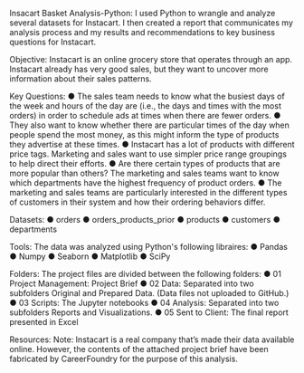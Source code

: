 Insacart Basket Analysis-Python:
I used Python to wrangle and analyze several datasets for Instacart. I then created a report that communicates my analysis process and my results and recommendations to key business questions for Instacart.

Objective:
Instacart is an online grocery store that operates through an app. Instacart already has very good sales, but they want to uncover more information about their sales patterns.

Key Questions:
● The sales team needs to know what the busiest days of the week and hours of the day are (i.e., the days and times with the most orders) in order to schedule ads at times when there are fewer orders.
● They also want to know whether there are particular times of the day when people spend the most money, as this might inform the type of products they advertise at these times.
● Instacart has a lot of products with different price tags. Marketing and sales want to use simpler price range groupings to help direct their efforts.
● Are there certain types of products that are more popular than others? The marketing and sales teams want to know which departments have the highest frequency of product orders.
● The marketing and sales teams are particularly interested in the different types of customers in their system and how their ordering behaviors differ. 

Datasets:
● orders
● orders_products_prior
● products
● customers
● departments

Tools:
The data was analyzed using Python's following libraires:
● Pandas
● Numpy
● Seaborn
● Matplotlib
● SciPy

Folders:
The project files are divided between the following folders:
● 01 Project Management: Project Brief 
● 02 Data: Separated into two subfolders Original and Prepared Data. (Data files not uploaded to GitHub.)
● 03 Scripts: The Jupyter notebooks
● 04 Analysis: Separated into two subfolders Reports and Visualizations.
● 05 Sent to Client: The final report presented in Excel

Resources:
Note: Instacart is a real company that’s made their data available online. However, the contents of the attached project brief have been fabricated by CareerFoundry for the purpose of this analysis.
